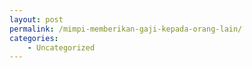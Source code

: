 ```yaml
---
layout: post
permalink: /mimpi-memberikan-gaji-kepada-orang-lain/
categories:
    - Uncategorized
---
```


